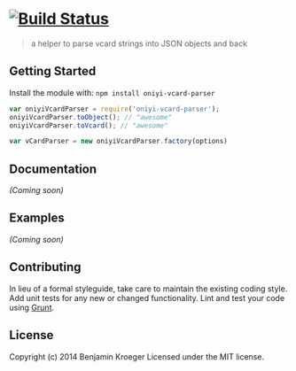#  [![Build Status](https://secure.travis-ci.org/benkroeger/oniyi-vcard-parser.png?branch=master)](http://travis-ci.org/benkroeger/oniyi-vcard-parser)

> a helper to parse vcard strings into JSON objects and back


## Getting Started

Install the module with: `npm install oniyi-vcard-parser`

```js
var oniyiVcardParser = require('oniyi-vcard-parser');
oniyiVcardParser.toObject(); // "awesome"
oniyiVcardParser.toVcard(); // "awesome"

var vCardParser = new oniyiVcardParser.factory(options)
```




## Documentation

_(Coming soon)_


## Examples

_(Coming soon)_


## Contributing

In lieu of a formal styleguide, take care to maintain the existing coding style. Add unit tests for any new or changed functionality. Lint and test your code using [Grunt](http://gruntjs.com).


## License

Copyright (c) 2014 Benjamin Kroeger
Licensed under the MIT license.
